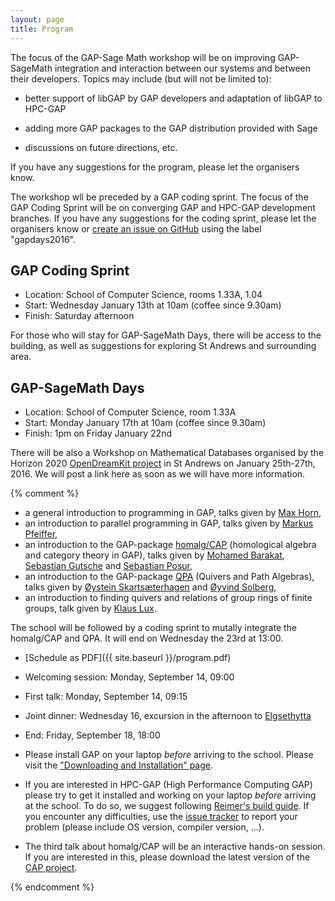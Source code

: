 ```yaml
---
layout: page
title: Program
---
```


The focus of the GAP-Sage Math workshop will be on improving GAP-SageMath integration and interaction between our systems and between their developers. Topics may include (but will not be limited to):

* better support of libGAP by GAP developers and adaptation of libGAP to HPC-GAP

* adding more GAP packages to the GAP distribution provided with Sage

* discussions on future directions, etc. 

If you have any suggestions for the program, please let the organisers know. 

The workshop wll be preceded by a GAP coding sprint. The focus of the GAP Coding Sprint will be on converging GAP and HPC-GAP development branches. If you have any suggestions for the coding sprint, please let the organisers know or [create an issue on GitHub](https://github.com/gap-system/gap/issues) using the label "gapdays2016". 

## GAP Coding Sprint
* Location: School of Computer Science, rooms 1.33A, 1.04
* Start: Wednesday January 13th at 10am (coffee since 9.30am)
* Finish: Saturday afternoon

For those who will stay for GAP-SageMath Days, there will be access to the building, as well as suggestions for exploring St Andrews and surrounding area.


## GAP-SageMath Days
* Location: School of Computer Science, room 1.33A
* Start: Monday January 17th at 10am (coffee since 9.30am)
* Finish: 1pm on Friday January 22nd

There will be also a Workshop on Mathematical Databases organised by the Horizon 2020 [OpenDreamKit project](http://opendreamkit.org/) in St Andrews on January 25th-27th, 2016. We will post a link here as soon as we will have more information.

{% comment %}

* a general introduction to programming in GAP, talks given by
[Max Horn](http://www.quendi.de/math.php), 
* an introduction to parallel programming in GAP, talks given by
[Markus Pfeiffer](http://www.morphism.de/~markusp/), 
* an introduction to the GAP-package [homalg/CAP](http://homalg.math.rwth-aachen.de/)
(homological algebra and category theory in GAP), talks given by
[Mohamed Barakat](http://www.mathematik.uni-kl.de/~barakat/en/index), [Sebastian
Gutsche](http://wwwb.math.rwth-aachen.de/~gutsche/) and [Sebastian Posur](http://wwwb.math.rwth-aachen.de/Mitarbeiter/posur.php), 
* an introduction to the GAP-package [QPA](http://www.math.ntnu.no/~oyvinso/QPA/) (Quivers and Path
Algebras), talks given by
[Øystein Skartsæterhagen](http://www.math.ntnu.no/~oysteini/) and
[Øyvind Solberg](http://www.math.ntnu.no/~oyvinso/),
* an introduction to finding quivers and relations of group rings of
  finite groups, talk given by [Klaus Lux](http://math.arizona.edu/~klux/). 

The school will be followed by a coding sprint to mutally integrate
the homalg/CAP and QPA. It will end on Wednesday the 23rd at 13:00.


*  [Schedule as PDF]({{ site.baseurl }}/program.pdf)
  * Welcoming session: Monday, September 14, 09:00
  * First talk: Monday, September 14, 09:15
  * Joint dinner: Wednesday 16, excursion in the afternoon to
    [Elgsethytta](http://www.elgsethytta.com/public.aspx?pageid=88995) 
  * End: Friday, September 18, 18:00

* Please install GAP on your laptop _before_ arriving to the school.
Please visit the ["Downloading and Installation" page](http://www.gap-system.org/Download/index.html).

* If you are interested in HPC-GAP (High Performance Computing GAP)
please try to get it installed and working on your laptop
_before_ arriving at the school.
To do so, we suggest following [Reimer's build guide](https://github.com/gap-system/gap/wiki/Building-HPC-GAP).
If you encounter any difficulties, use the [issue tracker](https://github.com/gap-system/gap/issues)
to report your problem (please include OS version, compiler version, ...).

* The third talk about homalg/CAP will be an interactive hands-on session.
If you are interested in this, please download the latest version of the
[CAP project](https://github.com/homalg-project/CAP_project).

{% endcomment %}
